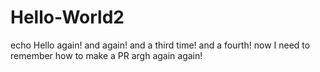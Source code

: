 # Hello-World2
echo Hello again! and again!
and a third time!
and a fourth!
now I need to remember how to make a PR
argh again
again!
